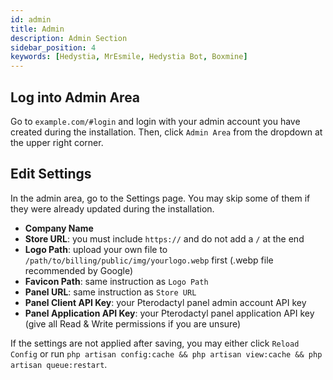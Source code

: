```yaml
---
id: admin
title: Admin
description: Admin Section
sidebar_position: 4
keywords: [Hedystia, MrEsmile, Hedystia Bot, Boxmine]
---
```


## Log into Admin Area

Go to `example.com/#login` and login with your admin account you have created during the installation. Then, click `Admin Area` from the dropdown at the upper right corner.

## Edit Settings

In the admin area, go to the Settings page. You may skip some of them if they were already updated during the installation.

- **Company Name**
- **Store URL**: you must include `https://` and do not add a `/` at the end
- **Logo Path**: upload your own file to `/path/to/billing/public/img/yourlogo.webp` first (.webp file recommended by Google)
- **Favicon Path**: same instruction as `Logo Path`
- **Panel URL**: same instruction as `Store URL`
- **Panel Client API Key**: your Pterodactyl panel admin account API key
- **Panel Application API Key**: your Pterodactyl panel application API key (give all Read & Write permissions if you are unsure)

If the settings are not applied after saving, you may either click `Reload Config` or run `php artisan config:cache && php artisan view:cache && php artisan queue:restart`.
